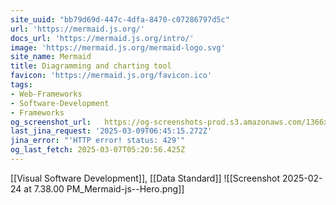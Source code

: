 ```yaml
---
site_uuid: "bb79d69d-447c-4dfa-8470-c07286797d5c"
url: 'https://mermaid.js.org/'
docs_url: 'https://mermaid.js.org/intro/'
image: 'https://mermaid.js.org/mermaid-logo.svg'
site_name: Mermaid
title: Diagramming and charting tool
favicon: 'https://mermaid.js.org/favicon.ico'
tags:
- Web-Frameworks
- Software-Development
- Frameworks
og_screenshot_url:   https://og-screenshots-prod.s3.amazonaws.com/1366x768/80/false/4628814d9f274c78228026bea6b3839a5098570f52f2e83d1dd2fb52d51981f6.jpeg
last_jina_request: '2025-03-09T06:45:15.272Z'
jina_error: "'HTTP error! status: 429'"
og_last_fetch: 2025-03-07T05:20:56.425Z
---
```

[[Visual Software Development]], [[Data Standard]]
![[Screenshot 2025-02-24 at 7.38.00 PM_Mermaid-js--Hero.png]]
